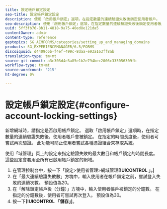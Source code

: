 ```yaml
---
title: 設定帳戶鎖定設定
seo-title: 設定帳戶鎖定設定
description: 使用「啟用帳戶鎖定」選項，在指定數量的連續驗證失敗後鎖定使用者帳戶。
seo-description: 使用「啟用帳戶鎖定」選項，在指定數量的連續驗證失敗後鎖定使用者帳戶。
uuid: 5ff3fb76-8b11-4818-9a75-40ed8e121da5
contentOwner: admin
content-type: reference
geptopics: SG_AEMFORMS/categories/setting_up_and_managing_domains
products: SG_EXPERIENCEMANAGER/6.5/FORMS
discoiquuid: d4409c6b-f4ef-499c-8daa-e93a163ff8ab
translation-type: tm+mt
source-git-commit: a3c303d4e3a85e1b2e794bec2006c335056309fb
workflow-type: tm+mt
source-wordcount: '215'
ht-degree: 0%

---
```



# 設定帳戶鎖定設定{#configure-account-locking-settings}

新增網域時，請指定是否啟用帳戶鎖定。 選取「啟用帳戶鎖定」選項時，在指定數量的連續驗證失敗後，使用者帳戶會被鎖定。 在指定的時間長度後，使用者可嘗試再次驗證。 此功能可防止使用者嘗試各種憑證組合來存取系統。

使用「域管理」頁上的設定來指定驗證失敗的最大數目和帳戶鎖定的時間長度。 這些設定會套用至所有已啟用帳戶鎖定的網域。

1. 在管理控制台中，按一下「設定>使用者管理>網域管理&#x200B;**[!UICONTROL 」。]**
1. 在「最大連續驗證失敗數」方塊中，輸入使用者在帳戶鎖定之前，嘗試登入失敗的連續次數。 預設值為20。
1. 在「解除鎖定帳戶後（分鐘）」方塊中，輸入使用者帳戶被鎖定的分鐘數。 在指定的分鐘數後，使用者可嘗試再次登入。 預設值為30。
1. 按一下&#x200B;**[!UICONTROL 「儲存」]**。

